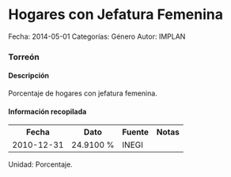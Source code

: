 Hogares con Jefatura Femenina
=====

Fecha: 2014-05-01
Categorías: Género
Autor: IMPLAN

### Torreón

#### Descripción

Porcentaje de hogares con jefatura femenina.

#### Información recopilada

<table class="table table-hover table-bordered">
  <tr><th>Fecha</th><th>Dato</th><th>Fuente</th><th>Notas</th></tr>
  <tr><td>2010-12-31</td><td>24.9100 %</td><td>INEGI</td><td></td></tr>
</table>

Unidad: Porcentaje.
